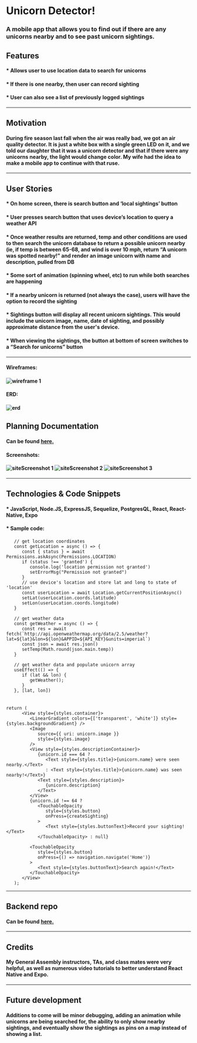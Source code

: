 # Unicorn Detector!

### A mobile app that allows you to find out if there are any unicorns nearby and to see past unicorn sightings.

## Features

#### * Allows user to use location data to search for unicorns
#### * If there is one nearby, then user can record sighting
#### * User can also see a list of previously logged sightings

---
## Motivation
#### During fire season last fall when the air was really bad, we got an air quality detector. It is just a white box with a single green LED on it, and we told our daughter that it was a unicorn detector and that if there were any unicorns nearby, the light would change color. My wife had the idea to make a mobile app to continue with that ruse.

---
## User Stories 

#### * On home screen, there is search button and ‘local sightings’ button
#### * User presses search button that uses device’s location to query a weather API
#### * Once weather results are returned, temp and other conditions are used to then search the unicorn database to return a possible unicorn nearby (ie, if temp is between 65-68, and wind is over 10 mph, return “A unicorn was spotted nearby!” and render an image unicorn with name and description, pulled from DB
#### * Some sort of animation (spinning wheel, etc) to run while both searches are happening
#### * If a nearby unicorn is returned (not always the case), users will have the option to record the sighting
#### * Sightings button will display all recent unicorn sightings. This would include the unicorn image, name, date of sighting, and possibly approximate distance from the user's device. 
#### * When viewing the sightings, the button at bottom of screen switches to a “Search for unicorns” button

---
####  Wireframes:

#### ![wireframe 1](./assets/mockups.png) 


####  ERD:

####  ![erd](./assets/erd.png)


## Planning Documentation
#### Can be found [here.](https://trello.com/b/bvfaBIOa/unicorn-detector)


####  Screenshots:

#### ![siteScreenshot 1](./assets/Screenshot1.png) ![siteScreenshot 2](./assets/screenshot2.png) ![siteScreenshot 3](./assets/screenshot3.png)

---

## Technologies & Code Snippets
#### * JavaScript, Node.JS, ExpressJS, Sequelize, PostgresQL, React, React-Native, Expo
#### * Sample code:
#### 
```
   // get location coordinates
   const getLocation = async () => {
      const { status } = await Permissions.askAsync(Permissions.LOCATION)
      if (status !== 'granted') {
         console.log('location permission not granted')
         setErrorMsg("Permission not granted")
      }
      // use device's location and store lat and long to state of 'location'
      const userLocation = await Location.getCurrentPositionAsync()
      setLat(userLocation.coords.latitude)
      setLon(userLocation.coords.longitude)
   }
   
   // get weather data
   const getWeather = async () => {
      const res = await fetch(`http://api.openweathermap.org/data/2.5/weather?lat=${lat}&lon=${lon}&APPID=${API_KEY}&units=imperial`)
      const json = await res.json()
      setTemp(Math.round(json.main.temp))
   }

   // get weather data and populate unicorn array
   useEffect(() => {
      if (lat && lon) {
         getWeather();
      }
   }, [lat, lon])


```


#### 
```
return (
      <View style={styles.container}>
         <LinearGradient colors={['transparent', 'white']} style={styles.backgroundGradient} />
         <Image
            source={{ uri: unicorn.image }}
            style={styles.image}
         />
         <View style={styles.descriptionContainer}>
            {unicorn.id === 64 ?
               <Text style={styles.title}>{unicorn.name} were seen nearby.</Text>
               : <Text style={styles.title}>{unicorn.name} was seen nearby!</Text>}
            <Text style={styles.description}>
               {unicorn.description}
            </Text>
         </View>
         {unicorn.id !== 64 ?
            <TouchableOpacity
               style={styles.button}
               onPress={createSighting}
            >
               <Text style={styles.buttonText}>Record your sighting!</Text>
            </TouchableOpacity> : null}

         <TouchableOpacity
            style={styles.button}
            onPress={() => navigation.navigate('Home')}
         >
            <Text style={styles.buttonText}>Search again!</Text>
         </TouchableOpacity>
      </View>
   );
```
---
## Backend repo
#### Can be found [here.](https://github.com/enbre/unicorn-detector-backend)

---
## Credits
#### My General Assembly instructors, TAs, and class mates were very helpful, as well as numerous video tutorials to better understand React Native and Expo. 

---

## Future development
#### Additions to come will be minor debugging, adding an animation while unicorns are being searched for, the ability to only show nearby sightings, and eventually show the sightings as pins on a map instead of showing a list.



